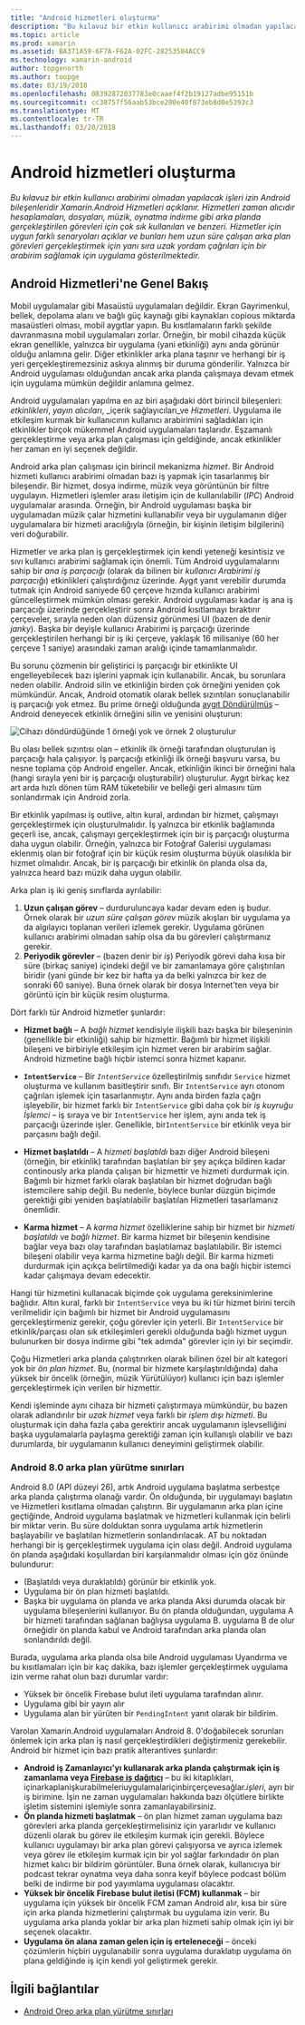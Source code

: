 ```yaml
---
title: "Android hizmetleri oluşturma"
description: "Bu kılavuz bir etkin kullanıcı arabirimi olmadan yapılacak işleri izin Android bileşenleridir Xamarin.Android Hizmetleri açıklanır. Hizmetleri zaman alıcıdır hesaplamaları, dosyaları, müzik, oynatma indirme gibi arka planda gerçekleştirilen görevleri için çok sık kullanılan ve benzeri. Hizmetler için uygun farklı senaryoları açıklar ve bunları hem uzun süre çalışan arka plan görevleri gerçekleştirmek için yanı sıra uzak yordam çağrıları için bir arabirim sağlamak için uygulama gösterilmektedir."
ms.topic: article
ms.prod: xamarin
ms.assetid: BA371A59-6F7A-F62A-02FC-28253504ACC9
ms.technology: xamarin-android
author: topgenorth
ms.author: toopge
ms.date: 03/19/2018
ms.openlocfilehash: 08392872037783e0caaef4f2b19127adbe95151b
ms.sourcegitcommit: cc38757f56aab53bce200e40f873eb8d0e5393c3
ms.translationtype: MT
ms.contentlocale: tr-TR
ms.lasthandoff: 03/20/2018
---
```

# <a name="creating-android-services"></a>Android hizmetleri oluşturma

_Bu kılavuz bir etkin kullanıcı arabirimi olmadan yapılacak işleri izin Android bileşenleridir Xamarin.Android Hizmetleri açıklanır. Hizmetleri zaman alıcıdır hesaplamaları, dosyaları, müzik, oynatma indirme gibi arka planda gerçekleştirilen görevleri için çok sık kullanılan ve benzeri. Hizmetler için uygun farklı senaryoları açıklar ve bunları hem uzun süre çalışan arka plan görevleri gerçekleştirmek için yanı sıra uzak yordam çağrıları için bir arabirim sağlamak için uygulama gösterilmektedir._

## <a name="android-services-overview"></a>Android Hizmetleri'ne Genel Bakış

Mobil uygulamalar gibi Masaüstü uygulamaları değildir. Ekran Gayrimenkul, bellek, depolama alanı ve bağlı güç kaynağı gibi kaynakları copious miktarda masaüstleri olması, mobil aygıtlar yapın. Bu kısıtlamaların farklı şekilde davranmasına mobil uygulamaları zorlar. Örneğin, bir mobil cihazda küçük ekran genellikle, yalnızca bir uygulama (yani etkinliği) aynı anda görünür olduğu anlamına gelir. Diğer etkinlikler arka plana taşınır ve herhangi bir iş yeri gerçekleştiremezsiniz askıya alınmış bir duruma gönderilir. Yalnızca bir Android uygulaması olduğundan ancak arka planda çalışmaya devam etmek için uygulama mümkün değildir anlamına gelmez. 

Android uygulamaları yapılma en az biri aşağıdaki dört birincil bileşenleri: _etkinlikleri_, _yayın alıcıları_, _içerik sağlayıcıları_ve _Hizmetleri_. Uygulama ile etkileşim kurmak bir kullanıcının kullanıcı arabirimini sağladıkları için etkinlikler birçok mükemmel Android uygulamaları taşlarıdır. Eşzamanlı gerçekleştirme veya arka plan çalışması için geldiğinde, ancak etkinlikler her zaman en iyi seçenek değildir.
 
Android arka plan çalışması için birincil mekanizma _hizmet_. Bir Android hizmeti kullanıcı arabirimi olmadan bazı iş yapmak için tasarlanmış bir bileşendir. Bir hizmet, dosya indirme, müzik veya görüntünün bir filtre uygulayın. Hizmetleri işlemler arası iletişim için de kullanılabilir (_IPC_) Android uygulamalar arasında. Örneğin, bir Android uygulaması başka bir uygulamadan müzik çalar hizmetini kullanabilir veya bir uygulamanın diğer uygulamalara bir hizmeti aracılığıyla (örneğin, bir kişinin iletişim bilgilerini) veri doğurabilir. 

Hizmetler ve arka plan iş gerçekleştirmek için kendi yeteneği kesintisiz ve sıvı kullanıcı arabirimi sağlamak için önemli. Tüm Android uygulamalarını sahip bir _ana iş parçacığı_ (olarak da bilinen bir _kullanıcı Arabirimi iş parçacığı_) etkinlikleri çalıştırdığınız üzerinde. Aygıt yanıt verebilir durumda tutmak için Android saniyede 60 çerçeve hızında kullanıcı arabirimi güncelleştirmek mümkün olması gerekir. Android uygulaması kadar iş ana iş parçacığı üzerinde gerçekleştirir sonra Android kısıtlamayı bıraktırır çerçeveler, sırayla neden olan düzensiz görünmesi UI (bazen de denir _janky_). Başka bir deyişle kullanıcı Arabirimi iş parçacığı üzerinde gerçekleştirilen herhangi bir iş iki çerçeve, yaklaşık 16 milisaniye (60 her çerçeve 1 saniye) arasındaki zaman aralığı içinde tamamlanmalıdır. 

Bu sorunu çözmenin bir geliştirici iş parçacığı bir etkinlikte UI engelleyebilecek bazı işlerini yapmak için kullanabilir. Ancak, bu sorunlara neden olabilir. Android silin ve etkinliğin birden çok örneğini yeniden çok mümkündür. Ancak, Android otomatik olarak bellek sızıntıları sonuçlanabilir iş parçacığı yok etmez. Bu prime örneği olduğunda [aygıt Döndürülmüş](~/android/app-fundamentals/handling-rotation.md) &ndash; Android deneyecek etkinlik örneğini silin ve yenisini oluşturun:

![Cihazı döndürdüğünde 1 örneği yok ve örnek 2 oluşturulur](images/image-01.png)

Bu olası bellek sızıntısı olan &ndash; etkinlik ilk örneği tarafından oluşturulan iş parçacığı hala çalışıyor. İş parçacığı etkinliği ilk örneği başvuru varsa, bu nesne toplama çöp Android engeller. Ancak, etkinliğin ikinci bir örneğini hala (hangi sırayla yeni bir iş parçacığı oluşturabilir) oluşturulur. Aygıt birkaç kez art arda hızlı dönen tüm RAM tüketebilir ve belleği geri almasını tüm sonlandırmak için Android zorla.

Bir etkinlik yapılması iş outlive, altın kural, ardından bir hizmet, çalışmayı gerçekleştirmek için oluşturulmalıdır. İş yalnızca bir etkinlik bağlamında geçerli ise, ancak, çalışmayı gerçekleştirmek için bir iş parçacığı oluşturma daha uygun olabilir. Örneğin, yalnızca bir Fotoğraf Galerisi uygulaması eklenmiş olan bir fotoğraf için bir küçük resim oluşturma büyük olasılıkla bir hizmet olmalıdır. Ancak, bir iş parçacığı bir etkinlik ön planda olsa da, yalnızca heard bazı müzik daha uygun olabilir.

Arka plan iş iki geniş sınıflarda ayrılabilir:

1. **Uzun çalışan görev** &ndash; durduruluncaya kadar devam eden iş budur. Örnek olarak bir _uzun süre çalışan görev_ müzik akışları bir uygulama ya da algılayıcı toplanan verileri izlemek gerekir. Uygulama görünen kullanıcı arabirimi olmadan sahip olsa da bu görevleri çalıştırmanız gerekir.
2. **Periyodik görevler** &ndash; (bazen denir bir _iş_) Periyodik görevi daha kısa bir süre (birkaç saniye) içindeki değil ve bir zamanlamaya göre çalıştırılan biridir (yani günde bir kez bir hafta ya da belki yalnızca bir kez de sonraki 60 saniye). Buna örnek olarak bir dosya Internet'ten veya bir görüntü için bir küçük resim oluşturma.

Dört farklı tür Android hizmetler şunlardır:

* **Hizmet bağlı** &ndash; A _bağlı hizmet_ kendisiyle ilişkili bazı başka bir bileşeninin (genellikle bir etkinliği) sahip bir hizmettir. Bağımlı bir hizmet ilişkili bileşeni ve birbiriyle etkileşim için hizmet veren bir arabirim sağlar. Android hizmetine bağlı hiçbir istemci sonra hizmet kapanır. 

* **`IntentService`** &ndash; Bir  _`IntentService`_  özelleştirilmiş sınıfıdır `Service` hizmet oluşturma ve kullanım basitleştirir sınıfı. Bir `IntentService` ayrı otonom çağrıları işlemek için tasarlanmıştır. Aynı anda birden fazla çağrı işleyebilir, bir hizmet farklı bir `IntentService` gibi daha çok bir _iş kuyruğu İşlemci_ &ndash; iş sıraya ve bir `IntentService` her işlem, aynı anda tek iş parçacığı üzerinde işler. Genellikle, bir`IntentService` bir etkinlik veya bir parçasını bağlı değil. 

* **Hizmet başlatıldı** &ndash; A _hizmeti başlatıldı_ bazı diğer Android bileşeni (örneğin, bir etkinlik) tarafından başlatılan bir şey açıkça bildiren kadar continously arka planda çalışan bir hizmettir ve hizmeti durdurmak için. Bağımlı bir hizmet farklı olarak başlatılan bir hizmet doğrudan bağlı istemcilere sahip değil. Bu nedenle, böylece bunlar düzgün biçimde gerektiği gibi yeniden başlatılabilir başlatılan Hizmetleri tasarlamanız önemlidir.

* **Karma hizmet** &ndash; A _karma hizmet_ özelliklerine sahip bir hizmet bir _hizmeti başlatıldı_ ve _bağlı hizmet_. Bir karma hizmet bir bileşenin kendisine bağlar veya bazı olay tarafından başlatılamaz başlatılabilir. Bir istemci bileşeni olabilir veya karma hizmetine bağlı değil. Bir karma hizmeti durdurmak için açıkça belirtilmediği kadar ya da ona bağlı hiçbir istemci kadar çalışmaya devam edecektir.

Hangi tür hizmetini kullanacak biçimde çok uygulama gereksinimlerine bağlıdır. Altın kural, farklı bir `IntentService` veya bu iki tür hizmet birini tercih verilmelidir için bağımlı bir hizmet bir Android uygulamasını gerçekleştirmeniz gerekir, çoğu görevler için yeterli. Bir `IntentService` bir etkinlik/parçası olan sık etkileşimleri gerekli olduğunda bağlı hizmet uygun bulunurken bir dosya indirme gibi "tek adımda" görevler için iyi bir seçimdir. 

Çoğu Hizmetleri arka planda çalıştırırken olarak bilinen özel bir alt kategori yok bir _ön plan hizmet_. Bu, (normal bir hizmete karşılaştırıldığında) daha yüksek bir öncelik (örneğin, müzik Yürütülüyor) kullanıcı için bazı işlemler gerçekleştirmek için verilen bir hizmettir. 

Kendi işleminde aynı cihaza bir hizmeti çalıştırmaya mümkündür, bu bazen olarak adlandırılır bir _uzak hizmet_ veya farklı bir _işlem dışı hizmeti_. Bu oluşturmak için daha fazla çaba gerektirir ancak uygulamanın işlevselliğini başka uygulamalarla paylaşma gerektiği zaman için kullanışlı olabilir ve bazı durumlarda, bir uygulamanın kullanıcı deneyimini geliştirmek olabilir. 

### <a name="background-execution-limits-in-android-80"></a>Android 8.0 arka plan yürütme sınırları

Android 8.0 (API düzeyi 26), artık Android uygulama başlatma serbestçe arka planda çalıştırma olanağı vardır. Ön olduğunda, bir uygulamayı başlatın ve Hizmetleri kısıtlama olmadan çalıştırın. Bir uygulamanın arka plan içine geçtiğinde, Android uygulama başlatmak ve hizmetleri kullanmak için belirli bir miktar verin. Bu süre dolduktan sonra uygulama artık hizmetlerin başlayabilir ve başlatılan hizmetlerin sonlandırılacak. AT bu noktadan herhangi bir iş gerçekleştirmek uygulama için olası değil. Android uygulama ön planda aşağıdaki koşullardan biri karşılanmalıdır olması için göz önünde bulundurur:

* (Başlatıldı veya duraklatıldı) görünür bir etkinlik yok.
* Uygulama bir ön plan hizmeti başlatıldı.
* Başka bir uygulama ön planda ve arka planda Aksi durumda olacak bir uygulama bileşenlerini kullanıyor. Bu ön planda olduğundan, uygulama A bir hizmeti tarafından sağlanan bağlıysa uygulama B. uygulama B de olur örneğidir ön planda kabul ve Android tarafından arka planda olan sonlandırıldı değil.

Burada, uygulama arka planda olsa bile Android uygulaması Uyandırma ve bu kısıtlamaları için bir kaç dakika, bazı işlemler gerçekleştirmek uygulama izin verme rahat olun bazı durumlar vardır:
* Yüksek bir öncelik Firebase bulut ileti uygulama tarafından alınır.
* Uygulama gibi bir yayın alır 
* Uygulama alan bir yürüten bir `PendingIntent` yanıt olarak bir bildirim.

Varolan Xamarin.Android uygulamaları Android 8. 0'doğabilecek sorunları önlemek için arka plan iş nasıl gerçekleştirdikleri değiştirmeniz gerekebilir. Android bir hizmet için bazı pratik alterantives şunlardır:

* **Android iş Zamanlayıcı'yı kullanarak arka planda çalıştırmak için iş zamanlama veya [Firebase iş dağıtıcı](~/android/platform/firebase-job-dispatcher.md)**  &ndash; bu iki kitaplıkları, içinarkaplanişkurabilmeleriuygulamalariçinbirçerçevesağlar._işleri_, ayrı bir iş birimine. İşin ne zaman uygulamaları hakkında bazı ölçütlere birlikte işletim sistemini işlemiyle sonra zamanlayabilirsiniz.
* **Ön planda hizmeti başlatmak** &ndash; ön plan hizmet zaman uygulama bazı görevleri arka planda gerçekleştirmelisiniz için yararlıdır ve kullanıcı düzenli olarak bu görev ile etkileşim kurmak için gerekli. Böylece kullanıcı uygulamayı bir arka plan görevi çalışıyorsa ve ayrıca izlemek veya görev ile etkileşim kurmak için bir yol sağlar farkındadır ön plan hizmet kalıcı bir bildirim görüntüler. Buna örnek olarak, kullanıcıya bir podcast tekrar oynatma veya daha sonra keyif böylece podcast bölüm belki de indirme bir pod yayımlama uygulaması olacaktır. 
* **Yüksek bir öncelik Firebase bulut iletisi (FCM) kullanmak** &ndash; bir uygulama için yüksek bir öncelik FCM zaman Android alır, kısa bir süre için arka planda hizmetlerini çalıştırmak bu uygulama izin verir. Bu uygulama arka planda yoklar bir arka plan hizmeti sahip olmak için iyi bir seçenek olacaktır. 
* **Uygulama ön alana zaman gelen için iş erteleneceği** &ndash; önceki çözümlerin hiçbiri uygulanabilir sonra uygulama duraklatıp uygulama ön plana geldiğinde iş için kendi yol geliştirmek gerekir.

## <a name="related-links"></a>İlgili bağlantılar

* [Android Oreo arka plan yürütme sınırları](https://www.youtube.com/watch?v=Pumf_4yjTMc)